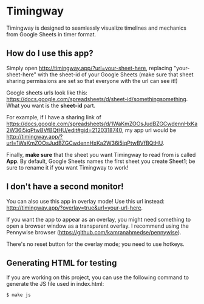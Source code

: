 # Timingway

Timingway is designed to seamlessly visualize timelines and mechanics from Google Sheets in timer format.

## How do I use this app?

Simply open http://timingway.app/?url=your-sheet-here, replacing "your-sheet-here" with the sheet-id of your Google Sheets (make sure that sheet sharing permissions are set so that everyone with the url can see it!)

Google sheets urls look like this:  https://docs.google.com/spreadsheets/d/sheet-id/somethingsomething. What you want is the **sheet-id** part.

For example, if I have a sharing link of https://docs.google.com/spreadsheets/d/1WaKmZOOsJudBZGCwdennHxKa2W36i5iqPtwBVfBQtHU/edit#gid=2120318740, my app url would be http://timingway.app/?url=1WaKmZOOsJudBZGCwdennHxKa2W36i5iqPtwBVfBQtHU.

Finally, **make sure** that the sheet you want Timingway to read from is called **App**. By default, Google Sheets names the first sheet you create Sheet1; be sure to rename it if you want Timingway to work!

## I don't have a second monitor!

You can also use this app in overlay mode! Use this url instead: http://timingway.app/?overlay=true&url=your-url-here.

If you want the app to appear as an overlay, you might need something to open a browser window as a transparent overlay. I recommend using the Pennywise browser (https://github.com/kamranahmedse/pennywise).

There's no reset button for the overlay mode; you need to use hotkeys.

## Generating HTML for testing

If you are working on this project, you can use the following command to generate the JS file used in index.html:
```bash
$ make js
```

